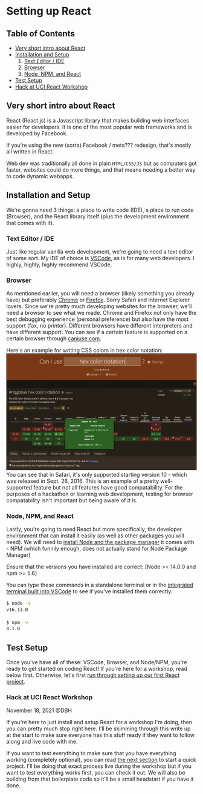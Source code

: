 # Setting up React

## Table of Contents

* [Very short intro about React](#very-short-intro-about-react)
* [Installation and Setup](#installation-and-setup)
    1. [Text Editor / IDE](#text-editor-/-ide)
    2. [Browser](#browser)
    3. [Node, NPM, and React](#node,-npm,-and-react)
* [Test Setup](#test-setup)
* [Hack at UCI React Workshop](#hack-at-uci-react-workshop)
    
## Very short intro about React

React (React.js) is a Javascript library that makes building web interfaces easier for developers. It is one of the most popular web frameworks and is developed by Facebook. 

If you're using the new (sorta) Facebook / meta??? redesign, that's mostly all written in React. 

Web dev was traditionally all done in plain `HTML/CSS/JS` but as computers got faster, websites could do more things, and that means needing a better way to code dynamic webapps.


## Installation and Setup

We're gonna need 3 things: a place to write code (IDE), a place to run code (Browser), and the React library itself (plus the development environment that comes with it).

### Text Editor / IDE
Just like regular vanilla web development, we're going to need a text editor of some sort. My IDE of choice is [VSCode](https://code.visualstudio.com/), as is for many web developers. I highly, highly, highly recommend VSCode.

### Browser
As mentioned earlier, you will need a browser (likely something you already have) but preferably [Chrome](https://www.google.com/chrome/) or [Firefox](https://www.mozilla.org/en-US/firefox/new/). Sorry Safari and Internet Explorer lovers. Since we're pretty much developing websites for the browser, we'll need a browser to see what we made. Chrome and Firefox not only have the best debugging experience (personal preference) but also have the most support (fax, no printer). Different browsers have different interpreters and have different support. You can see if a certain feature is supported on a certain browser through [caniuse.com](https://caniuse.com).

Here's an example for writing CSS colors in hex color notation:
![caniuse snippet for CSS alpha hex code notation](./assets/caniuse.png)
You can see that in Safari, it's only supported starting version 10 - which was released in Sept. 26, 2016. This is an example of a pretty well-supported feature but not all features have good compatability. For the purposes of a hackathon or learning web development, testing for browser compatability isn't important but being aware of it is.

### Node, NPM, and React

Lastly, you're going to need React but more specifically, the developer environment that can install it easily (as well as other packages you will need). We will need to [install Node and the package manager](https://docs.npmjs.com/downloading-and-installing-node-js-and-npm) it comes with - NPM (which funnily enough, does not actually stand for Node Package Manager)

Ensure that the versions you have installed are correct: [Node >= 14.0.0 and npm >= 5.6]

You can type these commands in a standalone terminal or in the [integrated terminal built into VSCode](https://code.visualstudio.com/docs/editor/integrated-terminal) to see if you've installed them correctly.

```bash terminal
$ node -v
v16.13.0

$ npm -v
8.1.0
```

## Test Setup

Once you've have all of these: VSCode, Browser, and Node/NPM, you're ready to get started on coding React! If you're here for a workshop, read below first. Otherwise, let's first [run through setting up our first React project](../creating-your-first-react-project).

### Hack at UCI React Workshop
November 18, 2021 @DBH

If you're here to just install and setup React for a workshop I'm doing, then you can pretty much stop right here. I'll be skimming through this write up at the start to make sure everyone has this stuff ready if they want to follow along and live code with me. 

If you want to test everything to make sure that you have everything working (completely optional), you can read [the next section](../creating-your-first-react-project) to start a quick project. I'll be doing that exact process live during the workshop but if you want to test everything works first, you can check it out. We will also be building from that boilerplate code so it'll be a small headstart if you have it done.